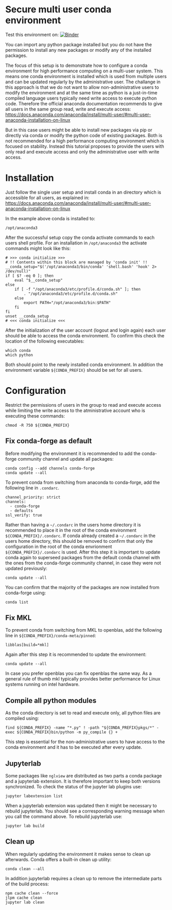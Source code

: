 # Secure multi user conda environment
Test this environment on: [![Binder](https://mybinder.org/badge_logo.svg)](https://mybinder.org/v2/gh/jan-janssen/secure-multi-user-conda/master)

You can import any python package installed but you do not have the permission to install any new packages or modify any of the installed packages. 

The focus of this setup is to demonstrate how to configure a conda environment for high performance computing on a multi-user system. This means one conda environment is installed which is used from multiple users and can be updated regularly by the administrative user. The challange in this approach is that we do not want to allow non-administrative users to modify the environment and at the same time as python is a just-in-time compiled language users typically need write access to execute python code. Therefore the official anaconda documentation recommends to give all users in the same group read, write and execute access: 
https://docs.anaconda.com/anaconda/install/multi-user/#multi-user-anaconda-installation-on-linux

But in this case users might be able to install new packages via pip or directly via conda or modify the python code of existing packages. Both is not recommended for a high performance computing environment which is focused on stability. Instead this tutorial proposes to provide the users with only read and execute access and only the administrative user with write access. 

# Installation 
Just follow the single user setup and install conda in an directory which is accessible for all users, as explained in: 
https://docs.anaconda.com/anaconda/install/multi-user/#multi-user-anaconda-installation-on-linux

In the example above conda is installed to:
```
/opt/anaconda3
```

After the successful setup copy the conda activate commands to each users shell profile. For an installation in `/opt/anaconda3` the activate commands might look like this: 
```
# >>> conda initialize >>>
# !! Contents within this block are managed by 'conda init' !!
__conda_setup="$('/opt/anaconda3/bin/conda' 'shell.bash' 'hook' 2> /dev/null)"
if [ $? -eq 0 ]; then
    eval "$__conda_setup"
else
    if [ -f "/opt/anaconda3/etc/profile.d/conda.sh" ]; then
        . "/opt/anaconda3/etc/profile.d/conda.sh"
    else
        export PATH="/opt/anaconda3/bin:$PATH"
    fi
fi
unset __conda_setup
# <<< conda initialize <<<
```
After the initialization of the user account (logout and login again) each user should be able to access the conda environment. To confirm this check the location of the following executables: 
```
which conda
which python
```
Both should point to the newly installed conda environment. In addition the environment variable `${CONDA_PREFIX}` should be set for all users. 

# Configuration
Restrict the permissions of users in the group to read and execute access while limiting the write access to the atministrative account who is executing these commands:
```
chmod -R 750 ${CONDA_PREFIX}
```

## Fix conda-forge as default 
Before modifying the environment it is recommended to add the conda-forge community channel and update all packages: 
```
conda config --add channels conda-forge 
conda update --all
```
To prevent conda from switching from anaconda to conda-forge, add the following line in `.condarc`. 
```
channel_priority: strict
channels:
  - conda-forge
  - defaults
ssl_verify: true
```
Rather than having a `~/.condarc` in the users home directory it is recommended to place it in the root of the conda environment `${CONDA_PREFIX}/.condarc`. If conda already created a `~/.condarc` in the users home directory, this should be removed to confirm that only the configuration in the root of the conda envrionment `${CONDA_PREFIX}/.condarc` is used. After this step it is important to update conda again to superseed packages from the default conda channel with the ones from the conda-forge community channel, in case they were not updated previously:
```
conda update --all
```
You can confirm that the majority of the packages are now installed from conda-forge using: 
```
conda list
```

## Fix MKL 
To prevent conda from switching from MKL to openblas, add the following line in `${CONDA_PREFIX}/conda-meta/pinned`: 
```
libblas[build=*mkl]
```
Again after this step it is recommended to update the environment: 
```
conda update --all
```
In case you prefer openblas you can fix openblas the same way. As a general rule of thumb mkl typically provides better performance for Linux systems running on intel hardware. 

## Compile all python modules
As the conda directory is set to read and execute only, all python files are compiled using:
```
find ${CONDA_PREFIX} -name "*.py" ! -path "${CONDA_PREFIX}pkgs/*" -exec ${CONDA_PREFIX}bin/python -m py_compile {} +
```
This step is essential for the non-administrative users to have access to the conda environment and it has to be executed after every update. 

## Jupyterlab 
Some packages like `nglview` are distributed as two parts a conda package and a jupyterlab extension. It is therefore important to keep both versions synchronized. To check the status of the jupyter lab plugins use: 
```
jupyter labextension list 
```
When a jupyterlab extension was updated then it might be necessary to rebuild jupyterlab. You should see a corresponding warning message when you call the command above. To rebuild jupyterlab use: 
```
jupyter lab build
```

## Clean up 
When regularly updating the environment it makes sense to clean up afterwards. Conda offers a built-in clean up utility: 
```
conda clean --all
```
In addition jupyterlab requires a clean up to remove the intermediate parts of the build process: 
```
npm cache clean --force
jlpm cache clean
jupyter lab clean
```

